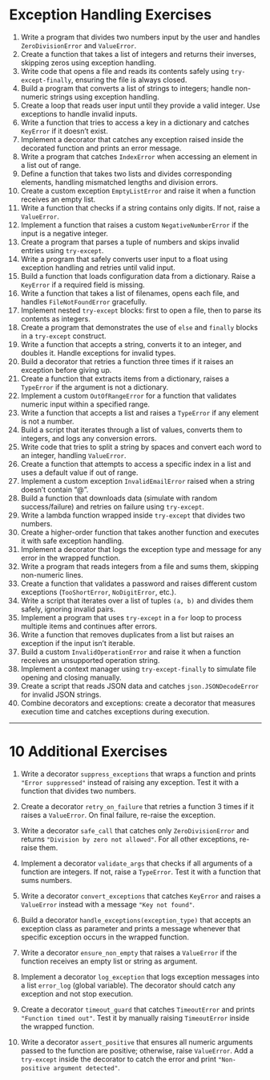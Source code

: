 # Exception Handling Exercises

1. Write a program that divides two numbers input by the user and handles `ZeroDivisionError` and `ValueError`.
2. Create a function that takes a list of integers and returns their inverses, skipping zeros using exception handling.
3. Write code that opens a file and reads its contents safely using `try-except-finally`, ensuring the file is always closed.
4. Build a program that converts a list of strings to integers; handle non-numeric strings using exception handling.
5. Create a loop that reads user input until they provide a valid integer. Use exceptions to handle invalid inputs.
6. Write a function that tries to access a key in a dictionary and catches `KeyError` if it doesn’t exist.
7. Implement a decorator that catches any exception raised inside the decorated function and prints an error message.
8. Write a program that catches `IndexError` when accessing an element in a list out of range.
9. Define a function that takes two lists and divides corresponding elements, handling mismatched lengths and division errors.
10. Create a custom exception `EmptyListError` and raise it when a function receives an empty list.
11. Write a function that checks if a string contains only digits. If not, raise a `ValueError`.
12. Implement a function that raises a custom `NegativeNumberError` if the input is a negative integer.
13. Create a program that parses a tuple of numbers and skips invalid entries using `try-except`.
14. Write a program that safely converts user input to a float using exception handling and retries until valid input.
15. Build a function that loads configuration data from a dictionary. Raise a `KeyError` if a required field is missing.
16. Write a function that takes a list of filenames, opens each file, and handles `FileNotFoundError` gracefully.
17. Implement nested `try-except` blocks: first to open a file, then to parse its contents as integers.
18. Create a program that demonstrates the use of `else` and `finally` blocks in a `try-except` construct.
19. Write a function that accepts a string, converts it to an integer, and doubles it. Handle exceptions for invalid types.
20. Build a decorator that retries a function three times if it raises an exception before giving up.
21. Create a function that extracts items from a dictionary, raises a `TypeError` if the argument is not a dictionary.
22. Implement a custom `OutOfRangeError` for a function that validates numeric input within a specified range.
23. Write a function that accepts a list and raises a `TypeError` if any element is not a number.
24. Build a script that iterates through a list of values, converts them to integers, and logs any conversion errors.
25. Write code that tries to split a string by spaces and convert each word to an integer, handling `ValueError`.
26. Create a function that attempts to access a specific index in a list and uses a default value if out of range.
27. Implement a custom exception `InvalidEmailError` raised when a string doesn’t contain “@”.
28. Build a function that downloads data (simulate with random success/failure) and retries on failure using `try-except`.
29. Write a lambda function wrapped inside `try-except` that divides two numbers.
30. Create a higher-order function that takes another function and executes it with safe exception handling.
31. Implement a decorator that logs the exception type and message for any error in the wrapped function.
32. Write a program that reads integers from a file and sums them, skipping non-numeric lines.
33. Create a function that validates a password and raises different custom exceptions (`TooShortError`, `NoDigitError`, etc.).
34. Write a script that iterates over a list of tuples `(a, b)` and divides them safely, ignoring invalid pairs.
35. Implement a program that uses `try-except` in a `for` loop to process multiple items and continues after errors.
36. Write a function that removes duplicates from a list but raises an exception if the input isn’t iterable.
37. Build a custom `InvalidOperationError` and raise it when a function receives an unsupported operation string.
38. Implement a context manager using `try-except-finally` to simulate file opening and closing manually.
39. Create a script that reads JSON data and catches `json.JSONDecodeError` for invalid JSON strings.
40. Combine decorators and exceptions: create a decorator that measures execution time and catches exceptions during execution.


--- 

# 10 Additional Exercises

1. Write a decorator `suppress_exceptions` that wraps a function and prints `"Error suppressed"` instead of raising any exception. Test it with a function that divides two numbers.

2. Create a decorator `retry_on_failure` that retries a function 3 times if it raises a `ValueError`. On final failure, re-raise the exception.

3. Write a decorator `safe_call` that catches only `ZeroDivisionError` and returns `"Division by zero not allowed"`. For all other exceptions, re-raise them.

4. Implement a decorator `validate_args` that checks if all arguments of a function are integers. If not, raise a `TypeError`. Test it with a function that sums numbers.

5. Write a decorator `convert_exceptions` that catches `KeyError` and raises a `ValueError` instead with a message `"Key not found"`.

6. Build a decorator `handle_exceptions(exception_type)` that accepts an exception class as parameter and prints a message whenever that specific exception occurs in the wrapped function.

7. Write a decorator `ensure_non_empty` that raises a `ValueError` if the function receives an empty list or string as argument.

8. Implement a decorator `log_exception` that logs exception messages into a list `error_log` (global variable). The decorator should catch any exception and not stop execution.

9. Create a decorator `timeout_guard` that catches `TimeoutError` and prints `"Function timed out"`. Test it by manually raising `TimeoutError` inside the wrapped function.

10. Write a decorator `assert_positive` that ensures all numeric arguments passed to the function are positive; otherwise, raise `ValueError`. Add a `try-except` inside the decorator to catch the error and print `"Non-positive argument detected"`.
